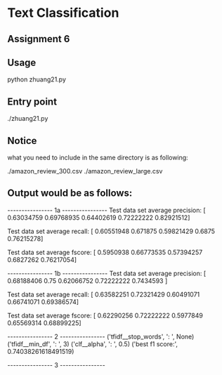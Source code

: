# Text Classification

## Assignment 6

## Usage

python zhuang21.py

## Entry point

./zhuang21.py

## Notice

what you need to include in the same directory is as following:

./amazon_review_300.csv
./amazon_review_large.csv

## Output would be as follows:

---------------- 1a ----------------
Test data set average precision:
[ 0.63034759  0.69768935  0.64402619  0.72222222  0.82921512]

Test data set average recall:
[ 0.60551948  0.671875    0.59821429  0.6875      0.76215278]

Test data set average fscore:
[ 0.5950938   0.66773535  0.57394257  0.6827262   0.76217054]

---------------- 1b ----------------
Test data set average precision:
[ 0.68188406  0.75        0.62066752  0.72222222  0.7434593 ]

Test data set average recall:
[ 0.63582251  0.72321429  0.60491071  0.66741071  0.69386574]

Test data set average fscore:
[ 0.62290256  0.72222222  0.5977849   0.65569314  0.68899225]

---------------- 2 ----------------
('tfidf__stop_words', ': ', None)
('tfidf__min_df', ': ', 3)
('clf__alpha', ': ', 0.5)
('best f1 score:', 0.74038261618491519)

---------------- 3 ----------------







